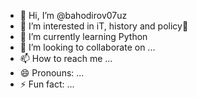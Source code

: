 - 👋 Hi, I’m @bahodirov07uz
- 👀 I’m interested in iT, history and policy🗿
- 🌱 I’m currently learning Python
- 💞️ I’m looking to collaborate on ...
- 📫 How to reach me ...
- 😄 Pronouns: ...
- ⚡ Fun fact: ...

<!---
bahodirov07uz/bahodirov07uz is a ✨ special ✨ repository because its `README.md` (this file) appears on your GitHub profile.
You can click the Preview link to take a look at your changes.
--->
